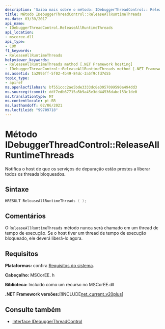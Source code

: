 ```yaml
---
description: 'Saiba mais sobre o método: IDebuggerThreadControl:: ReleaseAllRuntimeThreads'
title: Método IDebuggerThreadControl::ReleaseAllRuntimeThreads
ms.date: 03/30/2017
api_name:
- IDebuggerThreadControl.ReleaseAllRuntimeThreads
api_location:
- mscoree.dll
api_type:
- COM
f1_keywords:
- ReleaseAllRuntimeThreads
helpviewer_keywords:
- ReleaseAllRuntimeThreads method [.NET Framework hosting]
- IDebuggerThreadControl::ReleaseAllRuntimeThreads method [.NET Framework hosting]
ms.assetid: 1a2995ff-5f02-4b49-84dc-3a5f9cfd7d55
topic_type:
- apiref
ms.openlocfilehash: bf551ccc2ae5bde3333dc8e3957099590a494dd3
ms.sourcegitcommit: ddf7edb67715a5b9a45e3dd44536dabc153c1de0
ms.translationtype: MT
ms.contentlocale: pt-BR
ms.lasthandoff: 02/06/2021
ms.locfileid: "99709718"
---
```

# <a name="idebuggerthreadcontrolreleaseallruntimethreads-method"></a>Método IDebuggerThreadControl::ReleaseAllRuntimeThreads

Notifica o host de que os serviços de depuração estão prestes a liberar todos os threads bloqueados.  
  
## <a name="syntax"></a>Sintaxe  
  
```cpp  
HRESULT ReleaseAllRuntimeThreads ( );  
```  
  
## <a name="remarks"></a>Comentários  

 O `ReleaseAllRuntimeThreads` método nunca será chamado em um thread de tempo de execução. Se o host tiver um thread de tempo de execução bloqueado, ele deverá liberá-lo agora.  
  
## <a name="requirements"></a>Requisitos  

 **Plataformas:** confira [Requisitos do sistema](../../get-started/system-requirements.md).  
  
 **Cabeçalho:** MSCorEE. h  
  
 **Biblioteca:** Incluído como um recurso no MSCorEE.dll  
  
 **.NET Framework versões:**[!INCLUDE[net_current_v20plus](../../../../includes/net-current-v20plus-md.md)]  
  
## <a name="see-also"></a>Consulte também

- [Interface IDebuggerThreadControl](idebuggerthreadcontrol-interface.md)
